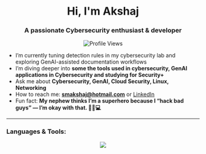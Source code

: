 <h1 align="center">Hi, I'm Akshaj</h1>
<h3 align="center">A passionate Cybersecurity enthusiast & developer</h3>

<p align="center">
  <img src="https://komarev.com/ghpvc/?username=2smakshaj6&label=Profile%20Views&color=0e75b6&style=flat" alt="Profile Views" />
</p>

- I’m currently tuning detection rules in my cybersecurity lab and exploring GenAI-assisted documentation workflows  
- I’m diving deeper into **some the tools used in cybersecurity, GenAI applications in Cybersecurity and studying for Security+**  
- Ask me about **Cybersecurity, GenAI, Cloud Security, Linux, Networking**  
- How to reach me: **smakshaj@hotmail.com** or [LinkedIn](https://linkedin.com/in/akshajsm)  
- Fun fact: **My nephew thinks I’m a superhero because I “hack bad guys” — I’m okay with that. 🦸‍♂️💻**

---

### Languages & Tools:
<p align="center">
  <a href="#"><img src="https://skillicons.dev/icons?i=c,cpp,python,linux,docker,git,github,bash,raspberrypi&theme=light" /></a>
</p>


<!--
### Connect with Me:
<p align="center">
  <a href="https://linkedin.com/in/akshajsm" target="_blank"><img align="center" src="https://img.shields.io/badge/-LinkedIn-blue?style=for-the-badge&logo=linkedin" /></a>
  <a href="mailto:smakshaj@hotmail.com" target="_blank"><img align="center" src="https://img.shields.io/badge/-Email-green?style=for-the-badge&logo=gmail" /></a>
</p>
-->

<!--
### 📊 GitHub Stats:
<p align="center">
  <img width="48%" src="https://github-readme-stats.vercel.app/api?username=2smakshaj6&show_icons=true&theme=tokyonight" />
  <img width="48%" src="https://github-readme-streak-stats.herokuapp.com/?user=2smakshaj6&theme=tokyonight" />
</p>
-->

<!--
### 🌍 Connect with Me:
<p align="center">
  <a href="https://linkedin.com/in/akshajsm" target="_blank"><img align="center" src="https://img.shields.io/badge/-LinkedIn-blue?style=for-the-badge&logo=linkedin" /></a>
  <a href="mailto:akshajsh@buffalo.edu" target="_blank"><img align="center" src="https://img.shields.io/badge/-Email-red?style=for-the-badge&logo=gmail" /></a>
</p>
-->
